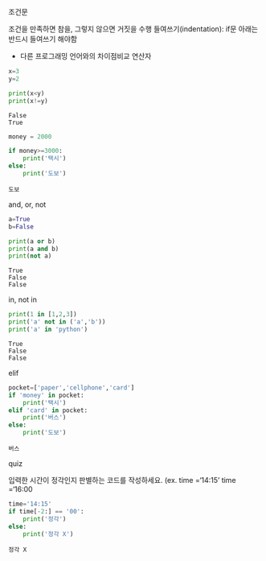 조건문

조건을 만족하면 참을, 그렇지 않으면 거짓을 수행
들여쓰기(indentation): if문 아래는 반드시 들여쓰기 해야함
- 다른 프로그래밍 언어와의 차이점비교 연산자

```python
x=3
y=2
```


```python
print(x<y)
print(x!=y)
```

    False
    True
    


```python
money = 2000
```


```python
if money>=3000:
    print('택시')
else:
    print('도보')
```

    도보
    
and, or, not

```python
a=True
b=False
```


```python
print(a or b)
print(a and b)
print(not a)
```

    True
    False
    False
    
in, not in

```python
print(1 in [1,2,3])
print('a' not in ('a','b'))
print('a' in 'python')
```

    True
    False
    False
    
elif

```python
pocket=['paper','cellphone','card']
if 'money' in pocket:
    print('택시')
elif 'card' in pocket:
    print('버스')
else:
    print('도보')
```

    버스
    
quiz

입력한 시간이 정각인지 판별하는 코드를 작성하세요.
(ex. time =‘14:15’
time =‘16:00

```python
time='14:15'
if time[-2:] == '00':
    print('정각')
else:
    print('정각 X')
```

    정각 X
    
